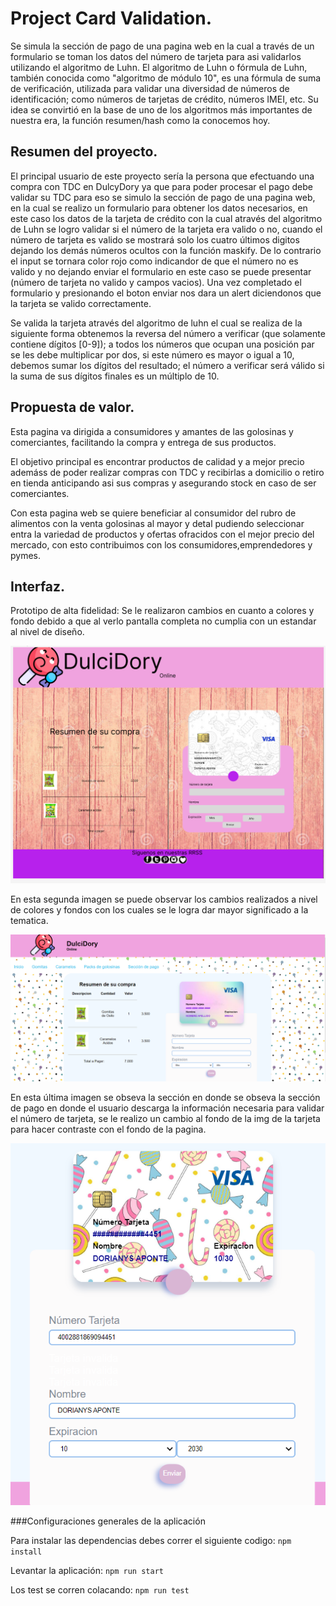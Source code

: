 
# Project Card Validation.

Se simula la sección de pago de una pagina web en la cual a través de un formulario se toman los datos del número de tarjeta para asi validarlos utilizando el algoritmo de Luhn.
El algoritmo de Luhn o fórmula de Luhn, también conocida como "algoritmo de módulo 10", es una fórmula de suma de verificación, utilizada para validar una diversidad de números de identificación; como números de tarjetas de crédito, números IMEI, etc. Su idea se convirtió en la base de uno de los algoritmos más importantes de nuestra era, la función resumen/hash como la conocemos hoy.


## Resumen del proyecto.
El principal usuario de este proyecto sería la persona que efectuando una compra con TDC en DulcyDory ya que para poder procesar el pago debe validar su TDC para eso se simulo la sección de pago de una pagina web, en la cual se realizo un formulario para obtener los datos necesarios, en este caso los datos de la tarjeta de crédito con la cual através del algoritmo de Luhn se logro validar si el número de la tarjeta era valido o no, cuando el número de tarjeta es valido  se mostrará solo los cuatro últimos digitos dejando los demás números ocultos con la función maskify. De lo contrario el input se tornara color rojo como indicandor de que el número no es valido y no dejando enviar el formulario en este caso se puede presentar (número de tarjeta no valido y campos vacios).
Una vez completado el formulario y presionando el boton enviar nos dara un alert diciendonos que la tarjeta se valido correctamente.

Se valida la tarjeta através del algoritmo de luhn el cual se realiza de la siguiente forma obtenemos la reversa del número a verificar (que solamente contiene dígitos [0-9]); a todos los números que ocupan una posición par se les debe multiplicar por dos, si este número es mayor o igual a 10,
debemos sumar los dígitos del resultado; el número a verificar será válido si
la suma de sus dígitos finales es un múltiplo de 10.

## Propuesta de valor.
Esta pagina va dirigida a consumidores y amantes de las golosinas y comerciantes, facilitando la compra y entrega de sus productos.

El objetivo principal es encontrar productos de calidad y a mejor precio ademáss de poder realizar compras con TDC y recibirlas a domicilio o retiro en tienda anticipando asi sus compras y asegurando stock en caso de ser comerciantes.

Con esta pagina web se quiere beneficiar al consumidor del rubro de alimentos con la venta golosinas al mayor y detal pudiendo seleccionar entra la variedad de productos y ofertas ofracidos con el mejor precio del mercado, con esto contribuimos con los consumidores,emprendedores y pymes.




## Interfaz.
Prototipo de alta fidelidad:
Se le realizaron cambios en cuanto a colores y fondo debido a que al verlo pantalla completa no cumplia con un estandar al nivel de diseño.

![Imagen de elemplo de sección de paho](src/imagenes/imagenes/prototipo.png)

En esta segunda imagen se puede observar los cambios realizados a nivel de colores y fondos con los cuales se le logra dar mayor significado a la tematica.

![Imagen de elemplo de sección de paho](src/imagenes/imagenes/interfaz-terminada.png)


En esta última imagen se obseva la sección en donde se obseva la sección de pago en donde el usuario descarga la información necesaria para validar el número de tarjeta, se le realizo un cambio al fondo de la img de la tarjeta para hacer contraste con el fondo de la pagina.

![Imagen de elemplo de sección de paho](src/imagenes/imagenes/validador-tarjeta.png)

###Configuraciones generales de la aplicación

Para instalar las dependencias debes correr el siguiente codigo:
`npm install`

Levantar la aplicación:
`npm run start`

Los test se corren colacando:
`npm run test`



